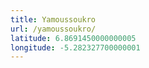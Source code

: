 ```yaml
---
title: Yamoussoukro
url: /yamoussoukro/
latitude: 6.8691450000000005
longitude: -5.282327700000001
---
```

